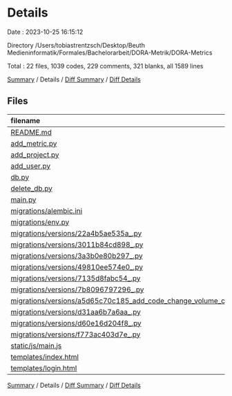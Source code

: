 # Details

Date : 2023-10-25 16:15:12

Directory /Users/tobiastrentzsch/Desktop/Beuth Medieninformatik/Formales/Bachelorarbeit/DORA-Metrik/DORA-Metrics

Total : 22 files,  1039 codes, 229 comments, 321 blanks, all 1589 lines

[Summary](results.md) / Details / [Diff Summary](diff.md) / [Diff Details](diff-details.md)

## Files
| filename | language | code | comment | blank | total |
| :--- | :--- | ---: | ---: | ---: | ---: |
| [README.md](/README.md) | Markdown | 14 | 0 | 11 | 25 |
| [add_metric.py](/add_metric.py) | Python | 38 | 2 | 9 | 49 |
| [add_project.py](/add_project.py) | Python | 16 | 0 | 5 | 21 |
| [add_user.py](/add_user.py) | Python | 16 | 0 | 5 | 21 |
| [db.py](/db.py) | Python | 2 | 0 | 2 | 4 |
| [delete_db.py](/delete_db.py) | Python | 30 | 0 | 7 | 37 |
| [main.py](/main.py) | Python | 203 | 49 | 72 | 324 |
| [migrations/alembic.ini](/migrations/alembic.ini) | Ini | 38 | 0 | 13 | 51 |
| [migrations/env.py](/migrations/env.py) | Python | 54 | 34 | 26 | 114 |
| [migrations/versions/22a4b5ae535a_.py](/migrations/versions/22a4b5ae535a_.py) | Python | 14 | 12 | 9 | 35 |
| [migrations/versions/3011b84cd898_.py](/migrations/versions/3011b84cd898_.py) | Python | 24 | 12 | 7 | 43 |
| [migrations/versions/3a3b0e80b297_.py](/migrations/versions/3a3b0e80b297_.py) | Python | 14 | 12 | 9 | 35 |
| [migrations/versions/49810ee574e0_.py](/migrations/versions/49810ee574e0_.py) | Python | 20 | 12 | 7 | 39 |
| [migrations/versions/7135d8fabc54_.py](/migrations/versions/7135d8fabc54_.py) | Python | 16 | 12 | 7 | 35 |
| [migrations/versions/7b8096797296_.py](/migrations/versions/7b8096797296_.py) | Python | 16 | 12 | 9 | 37 |
| [migrations/versions/a5d65c70c185_add_code_change_volume_column.py](/migrations/versions/a5d65c70c185_add_code_change_volume_column.py) | Python | 12 | 12 | 9 | 33 |
| [migrations/versions/d31aa6b7a6aa_.py](/migrations/versions/d31aa6b7a6aa_.py) | Python | 32 | 12 | 9 | 53 |
| [migrations/versions/d60e16d204f8_.py](/migrations/versions/d60e16d204f8_.py) | Python | 14 | 12 | 9 | 35 |
| [migrations/versions/f773ac403d7e_.py](/migrations/versions/f773ac403d7e_.py) | Python | 19 | 12 | 7 | 38 |
| [static/js/main.js](/static/js/main.js) | JavaScript | 172 | 5 | 37 | 214 |
| [templates/index.html](/templates/index.html) | HTML | 233 | 18 | 46 | 297 |
| [templates/login.html](/templates/login.html) | HTML | 42 | 1 | 6 | 49 |

[Summary](results.md) / Details / [Diff Summary](diff.md) / [Diff Details](diff-details.md)